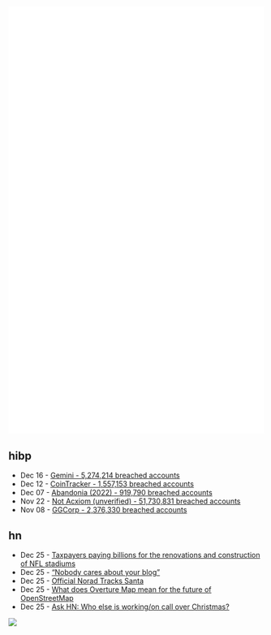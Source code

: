 ![Metrics](https://raw.githubusercontent.com/phixion/phixion/master/metrics.svg)

## hibp

<!--
for https://github.com/phixion/phixion/blob/main/.github/workflows/feeds.yml
-->
<!--START_SECTION:haveibeenpwnd-->
- Dec 16 - [Gemini - 5,274,214 breached accounts](https://haveibeenpwned.com/PwnedWebsites#Gemini)
- Dec 12 - [CoinTracker - 1,557,153 breached accounts](https://haveibeenpwned.com/PwnedWebsites#CoinTracker)
- Dec 07 - [Abandonia (2022) - 919,790 breached accounts](https://haveibeenpwned.com/PwnedWebsites#Abandonia2022)
- Nov 22 - [Not Acxiom (unverified) - 51,730,831 breached accounts](https://haveibeenpwned.com/PwnedWebsites#NotAcxiom)
- Nov 08 - [GGCorp - 2,376,330 breached accounts](https://haveibeenpwned.com/PwnedWebsites#GGCorp)
<!--END_SECTION:haveibeenpwnd-->

## hn

<!--
for https://github.com/phixion/phixion/blob/main/.github/workflows/feeds.yml
-->
<!--START_SECTION:hn-->
- Dec 25 - [Taxpayers paying billions for the renovations and construction of NFL stadiums](https://www.cnbc.com/2022/12/22/taxpayers-are-paying-billions-for-nfl-stadiums-heres-how.html)
- Dec 25 - [“Nobody cares about your blog”](https://mssprovenance.blogspot.com/2022/12/nobody-cares-about-your-blog.html)
- Dec 25 - [Official Norad Tracks Santa](https://www.noradsanta.org/en/index.html)
- Dec 25 - [What does Overture Map mean for the future of OpenStreetMap](https://blog.andygol.co.ua/en/2022/12/24/creating-overture-map-and-future-of-osm/)
- Dec 25 - [Ask HN: Who else is working/on call over Christmas?](https://news.ycombinator.com/item?id=34122578)
<!--END_SECTION:hn-->

<!--
for https://yhype.me
-->
![](https://hit.yhype.me/github/profile?user_id=13013670)
